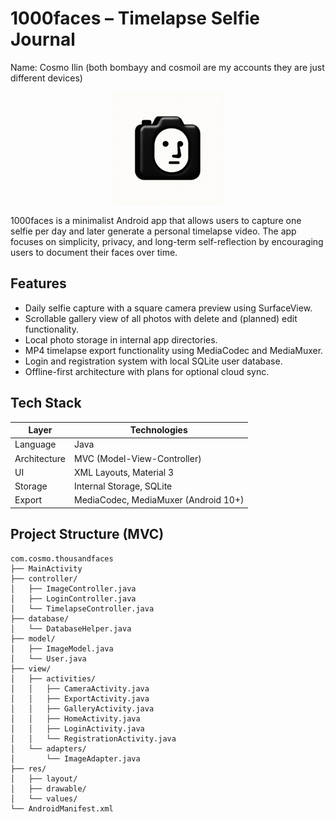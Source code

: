 # 1000faces – Timelapse Selfie Journal

Name: Cosmo Ilin (both bombayy and cosmoil are my accounts they are just different devices)

<p align="center">
  <img src="app/src/main/ic_launcher-playstore.png" alt="1000faces Logo" width="180"/>
</p>

1000faces is a minimalist Android app that allows users to capture one selfie per day and later generate a personal timelapse video. 
The app focuses on simplicity, privacy, and long-term self-reflection by encouraging users to document their faces over time.

## Features

- Daily selfie capture with a square camera preview using SurfaceView.
- Scrollable gallery view of all photos with delete and (planned) edit functionality.
- Local photo storage in internal app directories.
- MP4 timelapse export functionality using MediaCodec and MediaMuxer.
- Login and registration system with local SQLite user database.
- Offline-first architecture with plans for optional cloud sync.

## Tech Stack

| Layer        | Technologies                            |
|--------------|-----------------------------------------|
| Language     | Java                                    |
| Architecture | MVC (Model-View-Controller)             |
| UI           | XML Layouts, Material 3                 |
| Storage      | Internal Storage, SQLite                |
| Export       | MediaCodec, MediaMuxer (Android 10+)    |

## Project Structure (MVC)

```
com.cosmo.thousandfaces
├── MainActivity
├── controller/
│   ├── ImageController.java
│   ├── LoginController.java
│   └── TimelapseController.java
├── database/
│   └── DatabaseHelper.java
├── model/
│   ├── ImageModel.java
│   └── User.java
├── view/
│   ├── activities/
│   │   ├── CameraActivity.java
│   │   ├── ExportActivity.java
│   │   ├── GalleryActivity.java
│   │   ├── HomeActivity.java
│   │   ├── LoginActivity.java
│   │   └── RegistrationActivity.java
│   └── adapters/
│       └── ImageAdapter.java
├── res/
│   ├── layout/
│   ├── drawable/
│   └── values/
└── AndroidManifest.xml
```
